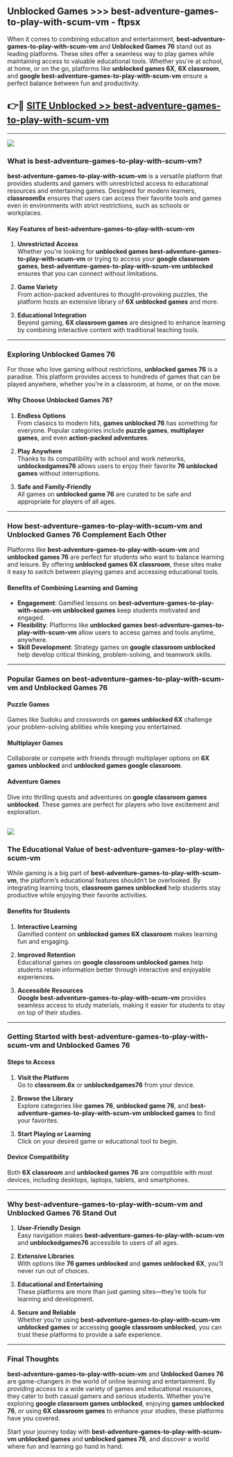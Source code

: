 ## Unblocked Games >>> best-adventure-games-to-play-with-scum-vm - ftpsx 

When it comes to combining education and entertainment, **best-adventure-games-to-play-with-scum-vm** and **Unblocked Games 76** stand out as leading platforms. These sites offer a seamless way to play games while maintaining access to valuable educational tools. Whether you're at school, at home, or on the go, platforms like **unblocked games 6X**, **6X classroom**, and **google best-adventure-games-to-play-with-scum-vm** ensure a perfect balance between fun and productivity.
## 👉🔴 [SITE Unblocked >> best-adventure-games-to-play-with-scum-vm](http://premium.freeplayer.one?title=best-adventure-games-to-play-with-scum-vm&ref=22JU)
---
<a href="http://premium.freeplayer.one?title=best-adventure-games-to-play-with-scum-vm&ref=22JU/"><img src="https://github.com/user-attachments/assets/438f12ca-57a4-47a3-8ead-c64da593a1e5"/></a>
### What is best-adventure-games-to-play-with-scum-vm?  

**best-adventure-games-to-play-with-scum-vm** is a versatile platform that provides students and gamers with unrestricted access to educational resources and entertaining games. Designed for modern learners, **classroom6x** ensures that users can access their favorite tools and games even in environments with strict restrictions, such as schools or workplaces.  

#### Key Features of best-adventure-games-to-play-with-scum-vm  

1. **Unrestricted Access**  
   Whether you're looking for **unblocked games best-adventure-games-to-play-with-scum-vm** or trying to access your **google classroom games**, **best-adventure-games-to-play-with-scum-vm unblocked** ensures that you can connect without limitations.  

2. **Game Variety**  
   From action-packed adventures to thought-provoking puzzles, the platform hosts an extensive library of **6X unblocked games** and more.  

3. **Educational Integration**  
   Beyond gaming, **6X classroom games** are designed to enhance learning by combining interactive content with traditional teaching tools.  



---

### Exploring Unblocked Games 76  

For those who love gaming without restrictions, **unblocked games 76** is a paradise. This platform provides access to hundreds of games that can be played anywhere, whether you're in a classroom, at home, or on the move.  

#### Why Choose Unblocked Games 76?  

1. **Endless Options**  
   From classics to modern hits, **games unblocked 76** has something for everyone. Popular categories include **puzzle games**, **multiplayer games**, and even **action-packed adventures**.  

2. **Play Anywhere**  
   Thanks to its compatibility with school and work networks, **unblockedgames76** allows users to enjoy their favorite **76 unblocked games** without interruptions.  

3. **Safe and Family-Friendly**  
   All games on **unblocked game 76** are curated to be safe and appropriate for players of all ages.  

---

### How best-adventure-games-to-play-with-scum-vm and Unblocked Games 76 Complement Each Other  

Platforms like **best-adventure-games-to-play-with-scum-vm** and **unblocked games 76** are perfect for students who want to balance learning and leisure. By offering **unblocked games 6X classroom**, these sites make it easy to switch between playing games and accessing educational tools.  

#### Benefits of Combining Learning and Gaming  

- **Engagement**: Gamified lessons on **best-adventure-games-to-play-with-scum-vm unblocked games** keep students motivated and engaged.  
- **Flexibility**: Platforms like **unblocked games best-adventure-games-to-play-with-scum-vm** allow users to access games and tools anytime, anywhere.  
- **Skill Development**: Strategy games on **google classroom unblocked** help develop critical thinking, problem-solving, and teamwork skills.  

---

### Popular Games on best-adventure-games-to-play-with-scum-vm and Unblocked Games 76  

#### Puzzle Games  

Games like Sudoku and crosswords on **games unblocked 6X** challenge your problem-solving abilities while keeping you entertained.  

#### Multiplayer Games  

Collaborate or compete with friends through multiplayer options on **6X games unblocked** and **unblocked games google classroom**.  

#### Adventure Games  

Dive into thrilling quests and adventures on **google classroom games unblocked**. These games are perfect for players who love excitement and exploration.  

<a href="http://download.freeplayer.one?title=best-adventure-games-to-play-with-scum-vm&ref=23D/"><img src="https://github.com/user-attachments/assets/fe0c3e91-c8e1-489c-acf0-e2f614c12fb8"/></a>
---

### The Educational Value of best-adventure-games-to-play-with-scum-vm  

While gaming is a big part of **best-adventure-games-to-play-with-scum-vm**, the platform’s educational features shouldn’t be overlooked. By integrating learning tools, **classroom games unblocked** help students stay productive while enjoying their favorite activities.  

#### Benefits for Students  

1. **Interactive Learning**  
   Gamified content on **unblocked games 6X classroom** makes learning fun and engaging.  

2. **Improved Retention**  
   Educational games on **google classroom unblocked games** help students retain information better through interactive and enjoyable experiences.  

3. **Accessible Resources**  
   **Google best-adventure-games-to-play-with-scum-vm** provides seamless access to study materials, making it easier for students to stay on top of their studies.  

---

### Getting Started with best-adventure-games-to-play-with-scum-vm and Unblocked Games 76  

#### Steps to Access  

1. **Visit the Platform**  
   Go to **classroom.6x** or **unblockedgames76** from your device.  

2. **Browse the Library**  
   Explore categories like **games 76**, **unblocked game 76**, and **best-adventure-games-to-play-with-scum-vm unblocked games** to find your favorites.  

3. **Start Playing or Learning**  
   Click on your desired game or educational tool to begin.  

#### Device Compatibility  

Both **6X classroom** and **unblocked games 76** are compatible with most devices, including desktops, laptops, tablets, and smartphones.  

---

### Why best-adventure-games-to-play-with-scum-vm and Unblocked Games 76 Stand Out  

1. **User-Friendly Design**  
   Easy navigation makes **best-adventure-games-to-play-with-scum-vm** and **unblockedgames76** accessible to users of all ages.  

2. **Extensive Libraries**  
   With options like **76 games unblocked** and **games unblocked 6X**, you’ll never run out of choices.  

3. **Educational and Entertaining**  
   These platforms are more than just gaming sites—they’re tools for learning and development.  

4. **Secure and Reliable**  
   Whether you’re using **best-adventure-games-to-play-with-scum-vm unblocked games** or accessing **google classroom unblocked**, you can trust these platforms to provide a safe experience.  

---

### Final Thoughts  

**best-adventure-games-to-play-with-scum-vm** and **Unblocked Games 76** are game-changers in the world of online learning and entertainment. By providing access to a wide variety of games and educational resources, they cater to both casual gamers and serious students. Whether you’re exploring **google classroom games unblocked**, enjoying **games unblocked 76**, or using **6X classroom games** to enhance your studies, these platforms have you covered.  

Start your journey today with **best-adventure-games-to-play-with-scum-vm unblocked games** and **unblocked games 76**, and discover a world where fun and learning go hand in hand.  
